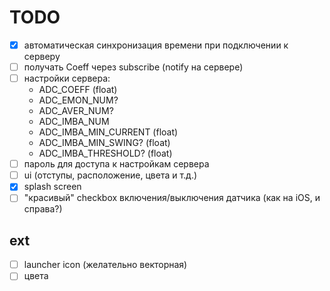 # TODO

- [x] автоматическая синхронизация времени при подключении к серверу
- [ ] получать Coeff через subscribe (notify на сервере)
- [ ] настройки сервера:
  - ADC_COEFF (float)
  - ADC_EMON_NUM?
  - ADC_AVER_NUM?
  - ADC_IMBA_NUM
  - ADC_IMBA_MIN_CURRENT (float)
  - ADC_IMBA_MIN_SWING? (float)
  - ADC_IMBA_THRESHOLD? (float)
- [ ] пароль для доступа к настройкам сервера
- [ ] ui (отступы, расположение, цвета и т.д.)
- [x] splash screen
- [ ] "красивый" checkbox включения/выключения датчика (как на iOS, и справа?)

## ext

- [ ] launcher icon (желательно векторная)
- [ ] цвета
